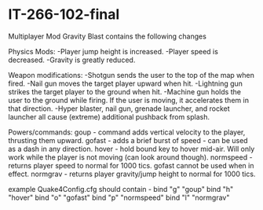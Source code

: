 IT-266-102-final
================
Multiplayer Mod Gravity Blast contains the following changes

Physics Mods:
-Player jump height is increased.
-Player speed is decreased.
-Gravity is greatly reduced.

Weapon modifications:
-Shotgun sends the user to the top of the map when fired.
-Nail gun moves the target player upward when hit.
-Lightning gun strikes the target player to the ground when hit.
-Machine gun holds the user to the ground while firing. If the user is moving, it accelerates them in that direction.
-Hyper blaster, nail gun, grenade launcher, and rocket launcher all cause (extreme) additional pushback from splash.

Powers/commands:
goup - command adds vertical velocity to the player, thrusting them upward.
gofast - adds a brief burst of speed - can be used as a dash in any direction.
hover - hold bound key to hover mid-air. Will only work while the player is not moving (can look around though).
normspeed - returns player speed to normal for 1000 tics. gofast cannot be used when in effect.
normgrav - returns player gravity/jump height to normal for 1000 tics.

example Quake4Config.cfg should contain -
bind "g" "goup"
bind "h" "hover"
bind "o" "gofast"
bind "p" "normspeed"
bind "l" "normgrav"
